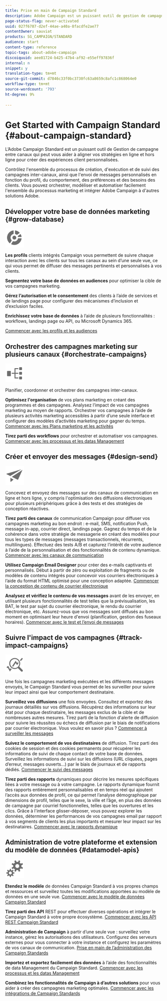 ```yaml
---
title: Prise en main de Campaign Standard
description: Adobe Campaign est un puissant outil de gestion de campagnes cross-canal. Il peut vous aider à aligner vos stratégies en ligne et hors ligne de façon à créer des expériences client personnalisées.
page-status-flag: never-activated
uuid: 027f6787-d2ef-44ae-a40a-8facdfe2ae77
contentOwner: sauviat
products: SG_CAMPAIGN/STANDARD
audience: start
content-type: reference
topic-tags: about-adobe-campaign
discoiquuid: aee81724-b425-47b4-af92-e55eff97836f
internal: n
snippet: y
translation-type: tm+mt
source-git-commit: d7846c33f0bc3730fc63a8659c8afc1c868064e0
workflow-type: tm+mt
source-wordcount: '793'
ht-degree: 9%

---
```



# Get Started with Campaign Standard {#about-campaign-standard}

L’Adobe Campaign Standard est un puissant outil de Gestion de campagne entre canaux qui peut vous aider à aligner vos stratégies en ligne et hors ligne pour créer des expériences client personnalisées.

Contrôlez l&#39;ensemble du processus de création, d&#39;exécution et de suivi des campagnes inter-canaux, ainsi que l&#39;envoi de messages personnalisés en fonction du profil, du comportement, des préférences et des besoins des clients. Vous pouvez orchestrer, modéliser et automatiser facilement l&#39;ensemble du processus marketing et intégrer Adobe Campaign à d&#39;autres solutions Adobe.

## Développer votre base de données marketing {#grow-database}

<img width="60px" alt="conditions" src="assets/icon_segment.svg"/>

**Les profils** clients intégrés Campaign vous permettent de suivre chaque interaction avec les clients sur tous les canaux au sein d’une seule vue, ce qui vous permet de diffuser des messages pertinents et personnalisés à vos clients.

**Segmentez votre base de données en audiences** pour optimiser la cible de vos campagnes marketing.

**Gérez l’autorisation et le consentement** des clients à l’aide de services et de landings page pour configurer des mécanismes d’inclusion et d’exclusion faciles.

**Enrichissez votre base de données** à l’aide de plusieurs fonctionnalités : workflows, landings page ou API, ou Microsoft Dynamics 365.

[Commencer avec les profils et les audiences](../../audiences/using/get-started-profiles-and-audiences.md)

## Orchestrer des campagnes marketing sur plusieurs canaux {#orchestrate-campaigns}

<img width="60px" alt="conditions" src="assets/icon_workflows.svg"/>

Planifier, coordonner et orchestrer des campagnes inter-canaux.

**Optimisez l&#39;organisation** de vos plans marketing en créant des programmes et des campagnes. Analysez l’impact de vos campagnes marketing au moyen de rapports. Orchestrer vos campagnes à l’aide de plusieurs activités marketing accessibles à partir d’une seule interface et configurer des modèles d’activités marketing pour gagner du temps. [Commencer avec les Plans marketing et les activités](../../start/using/programs-and-campaigns.md)

**Tirez parti des workflows** pour orchestrer et automatiser vos campagnes. [Commencer avec les processus et les datas Management](../../automating/using/get-started-workflows.md)

## Créer et envoyer des messages {#design-send}

<img width="60px" alt="conditions" src="assets/icon_send.svg"/>

Concevez et envoyez des messages sur des canaux de communication en ligne et hors ligne, y compris l&#39;optimisation des diffusions électroniques pour plusieurs périphériques grâce à des tests et des stratégies de conception réactives.

**Tirez parti des canaux** de communication Campaign pour diffuser vos campagnes marketing au bon endroit : e-mail, SMS, notification Push, message in-app, courrier direct, landings page. Gagnez du temps et de la cohérence dans votre stratégie de messagerie en créant des modèles pour tous les types de messages (messages transactionnels, récurrents, multilingues). Effectuez des tests A/B et capturez l’intérêt de votre audience à l’aide de la personnalisation et des fonctionnalités de contenu dynamique. [Commencer avec les canaux de communication](../../channels/using/get-started-communication-channels.md)

**Utilisez Campaign Email Designer** pour créer des e-mails captivants et personnalisés. Début à partir de zéro ou exploitation de fragments ou de modèles de contenu intégrés pour concevoir vos courriers électroniques à l’aide du format HTML optimisé pour une conception adaptée. [Commencer la conception de contenu de courrier électronique](../../designing/using/designing-content-in-adobe-campaign.md)

**Analysez et vérifiez le contenu de vos messages** avant de les envoyer, en utilisant plusieurs fonctionnalités de test telles que la prévisualisation, les BAT, le test par sujet du courrier électronique, le rendu du courrier électronique, etc. Assurez-vous que vos messages sont diffusés au bon moment en optimisant leur heure d&#39;envoi (planification, gestion des fuseaux horaires). [Commencer avec le test et l’envoi de messages](../../sending/using/get-started-sending-messages.md)

## Suivre l&#39;impact de vos campagnes {#track-impact-campaigns}

<img width="60px" alt="conditions" src="assets/icon_report.svg"/>

Une fois les campagnes marketing exécutées et les différents messages envoyés, le Campaign Standard vous permet de les surveiller pour suivre leur impact ainsi que leur comportement destinataire.

**Surveillez vos diffusions** une fois envoyées. Consultez et exportez des journaux détaillés sur vos diffusions. Récupérez des informations sur leur état pour chaque destinataire, les messages exclus de la cible et de nombreuses autres mesures.
Tirez parti de la fonction d&#39;alerte de diffusion pour suivre les réussites ou échecs de diffusion par le biais de notifications par courrier électronique. Vous voulez en savoir plus ? [Commencer à surveiller les messages](../../sending/using/monitoring-a-delivery.md)

**Suivez le comportement de vos destinataires** de diffusion. Tirez parti des cookies de session et des cookies permanents pour récupérer les informations de suivi de chaque contact de votre base de données. Surveillez les informations de suivi sur les diffusions (URL cliquées, pages d’erreur, messages ouverts...) par le biais de journaux et de rapports dédiés. [Commencer le suivi des messages](../../sending/using/tracking-messages.md)

**Tirez parti des rapports** dynamiques pour décrire les mesures spécifiques liées à votre message ou à votre campagne. Le rapports dynamique fournit des rapports entièrement personnalisables et en temps réel qui ajoutent l’accès aux données de profil, ce qui permet l’analyse démographique par dimensions de profil, telles que le sexe, la ville et l’âge, en plus des données de campagne par courriel fonctionnelles, telles que les ouvertures et les clics. Grâce à l&#39;interface glisser-déposer, vous pouvez explorer les données, déterminer les performances de vos campagnes email par rapport à vos segments de clients les plus importants et mesurer leur impact sur les destinataires. [Commencer avec le rapports dynamique](../../reporting/using/about-dynamic-reports.md)

## Administration de votre plateforme et extension du modèle de données {#datamodel-apis}

<img width="60px" alt="conditions" src="assets/icon_admin.svg"/>

**Etendez le modèle** de données Campaign Standard à vos propres champs et ressources et surveillez toutes les modifications apportées au modèle de données en une seule vue. [Commencer avec le modèle de données Campaign Standard](../../developing/using/get-started-data-model.md)

**Tirez parti des API** REST pour effectuer diverses opérations et intégrer le Campaign Standard à votre propre écosystème. [Commencer avec les API REST Campaign Standard](../../api/using/get-started-apis.md)

**Administration de Campaign** à partir d’une seule vue : surveillez votre instance, gérez les autorisations des utilisateurs. Configurez des serveurs externes pour vous connecter à votre instance et configurez les paramètres de vos canaux de communication. [Prise en main de l’administration des Campaign Standards](../../administration/using/get-started-campaign-administration.md)

**Importez et exportez facilement des données** à l’aide des fonctionnalités de data Management du Campaign Standard. [Commencer avec les processus et les datas Management](../../automating/using/get-started-workflows.md)

**Combinez les fonctionnalités de Campaign à d’autres solutions** pour vous aider à créer des campagnes marketing optimales. [Commencer avec les intégrations de Campaign Standards](../../integrating/using/get-started-campaign-integrations.md)
